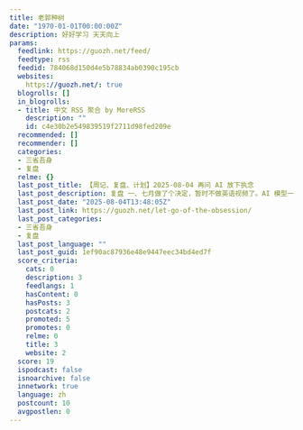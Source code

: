 ```yaml
---
title: 老郭种树
date: "1970-01-01T00:00:00Z"
description: 好好学习 天天向上
params:
  feedlink: https://guozh.net/feed/
  feedtype: rss
  feedid: 784068d150d4e5b78834ab0390c195cb
  websites:
    https://guozh.net/: true
  blogrolls: []
  in_blogrolls:
  - title: 中文 RSS 聚合 by MoreRSS
    description: ""
    id: c4e30b2e549839519f2711d98fed209e
  recommended: []
  recommender: []
  categories:
  - 三省吾身
  - 复盘
  relme: {}
  last_post_title: 【周记、复盘、计划】2025-08-04 再问 AI 放下执念
  last_post_description: 复盘 一、七月做了个决定，暂时不做英语视频了。AI 模型一直在进化，我把之前的问题，四月份的提问再次发送，这次 继续阅读»
  last_post_date: "2025-08-04T13:48:05Z"
  last_post_link: https://guozh.net/let-go-of-the-obsession/
  last_post_categories:
  - 三省吾身
  - 复盘
  last_post_language: ""
  last_post_guid: 1ef90ac87936e48e9447eec34bd4ed7f
  score_criteria:
    cats: 0
    description: 3
    feedlangs: 1
    hasContent: 0
    hasPosts: 3
    postcats: 2
    promoted: 5
    promotes: 0
    relme: 0
    title: 3
    website: 2
  score: 19
  ispodcast: false
  isnoarchive: false
  innetwork: true
  language: zh
  postcount: 10
  avgpostlen: 0
---
```

